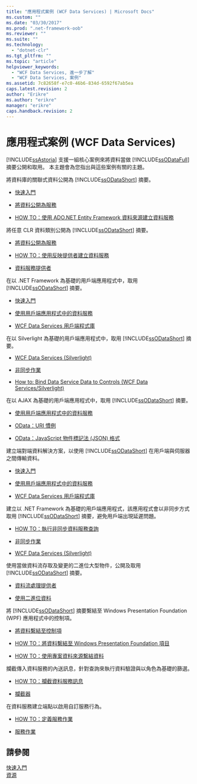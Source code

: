 ```yaml
---
title: "應用程式案例 (WCF Data Services) | Microsoft Docs"
ms.custom: ""
ms.date: "03/30/2017"
ms.prod: ".net-framework-oob"
ms.reviewer: ""
ms.suite: ""
ms.technology: 
  - "dotnet-clr"
ms.tgt_pltfrm: ""
ms.topic: "article"
helpviewer_keywords: 
  - "WCF Data Services, 進一步了解"
  - "WCF Data Services, 案例"
ms.assetid: 7c82658f-e7c0-46b6-834d-6592f67ab5ea
caps.latest.revision: 2
author: "Erikre"
ms.author: "erikre"
manager: "erikre"
caps.handback.revision: 2
---
```

# 應用程式案例 (WCF Data Services)
[!INCLUDE[ssAstoria](../../../../includes/ssastoria-md.md)] 支援一組核心案例來將資料當做 [!INCLUDE[ssODataFull](../../../../includes/ssodatafull-md.md)] 摘要公開和取用。  本主題會為您指出與這些案例有關的主題。  
  
 將資料庫的關聯式資料公開為 [!INCLUDE[ssODataShort](../../../../includes/ssodatashort-md.md)] 摘要。  
 -   [快速入門](../../../../docs/framework/data/wcf/quickstart-wcf-data-services.md)  
  
-   [將資料公開為服務](../../../../docs/framework/data/wcf/exposing-your-data-as-a-service-wcf-data-services.md)  
  
-   [HOW TO：使用 ADO.NET Entity Framework 資料來源建立資料服務](../../../../docs/framework/data/wcf/create-a-data-service-using-an-adonet-ef-data-wcf.md)  
  
 將任意 CLR 資料類別公開為 [!INCLUDE[ssODataShort](../../../../includes/ssodatashort-md.md)] 摘要。  
 -   [將資料公開為服務](../../../../docs/framework/data/wcf/exposing-your-data-as-a-service-wcf-data-services.md)  
  
-   [HOW TO：使用反映提供者建立資料服務](../../../../docs/framework/data/wcf/create-a-data-service-using-rp-wcf-data-services.md)  
  
-   [資料服務提供者](../../../../docs/framework/data/wcf/data-services-providers-wcf-data-services.md)  
  
 在以 .NET Framework 為基礎的用戶端應用程式中，取用 [!INCLUDE[ssODataShort](../../../../includes/ssodatashort-md.md)] 摘要。  
 -   [快速入門](../../../../docs/framework/data/wcf/quickstart-wcf-data-services.md)  
  
-   [使用用戶端應用程式中的資料服務](../../../../docs/framework/data/wcf/using-a-data-service-in-a-client-application-wcf-data-services.md)  
  
-   [WCF Data Services 用戶端程式庫](../../../../docs/framework/data/wcf/wcf-data-services-client-library.md)  
  
 在以 Silverlight 為基礎的用戶端應用程式中，取用 [!INCLUDE[ssODataShort](../../../../includes/ssodatashort-md.md)] 摘要。  
 -   [WCF Data Services \(Silverlight\)](http://msdn.microsoft.com/zh-tw/c0cd9f4b-1372-48e4-9935-c8421239da30)  
  
-   [非同步作業](../../../../docs/framework/data/wcf/asynchronous-operations-wcf-data-services.md)  
  
-   [How to: Bind Data Service Data to Controls \(WCF Data Services\/Silverlight\)](http://msdn.microsoft.com/zh-tw/bda7d82e-7b1f-4690-8a33-c6297465bdd5)  
  
 在以 AJAX 為基礎的用戶端應用程式中，取用 [!INCLUDE[ssODataShort](../../../../includes/ssodatashort-md.md)] 摘要。  
 -   [使用用戶端應用程式中的資料服務](../../../../docs/framework/data/wcf/using-a-data-service-in-a-client-application-wcf-data-services.md)  
  
-   [OData：URI 慣例](http://go.microsoft.com/fwlink/?LinkId=185564)  
  
-   [OData：JavaScript 物件標記法 \(JSON\) 格式](http://go.microsoft.com/fwlink/?LinkId=185790)  
  
 建立端對端資料解決方案，以使用 [!INCLUDE[ssODataShort](../../../../includes/ssodatashort-md.md)] 在用戶端與伺服器之間傳輸資料。  
 -   [快速入門](../../../../docs/framework/data/wcf/quickstart-wcf-data-services.md)  
  
-   [使用用戶端應用程式中的資料服務](../../../../docs/framework/data/wcf/using-a-data-service-in-a-client-application-wcf-data-services.md)  
  
-   [WCF Data Services 用戶端程式庫](../../../../docs/framework/data/wcf/wcf-data-services-client-library.md)  
  
 建立以 .NET Framework 為基礎的用戶端應用程式，該應用程式會以非同步方式取用 [!INCLUDE[ssODataShort](../../../../includes/ssodatashort-md.md)] 摘要，避免用戶端出現延遲問題。  
 -   [HOW TO：執行非同步資料服務查詢](../../../../docs/framework/data/wcf/how-to-execute-asynchronous-data-service-queries-wcf-data-services.md)  
  
-   [非同步作業](../../../../docs/framework/data/wcf/asynchronous-operations-wcf-data-services.md)  
  
-   [WCF Data Services \(Silverlight\)](http://msdn.microsoft.com/zh-tw/c0cd9f4b-1372-48e4-9935-c8421239da30)  
  
 使用當做資料流存取及變更的二進位大型物件，公開及取用 [!INCLUDE[ssODataShort](../../../../includes/ssodatashort-md.md)] 摘要。  
 -   [資料流處理提供者](../../../../docs/framework/data/wcf/streaming-provider-wcf-data-services.md)  
  
-   [使用二進位資料](../../../../docs/framework/data/wcf/working-with-binary-data-wcf-data-services.md)  
  
 將 [!INCLUDE[ssODataShort](../../../../includes/ssodatashort-md.md)] 摘要繫結至 Windows Presentation Foundation \(WPF\) 應用程式中的控制項。  
 -   [將資料繫結至控制項](../../../../docs/framework/data/wcf/binding-data-to-controls-wcf-data-services.md)  
  
-   [HOW TO：將資料繫結至 Windows Presentation Foundation 項目](../../../../docs/framework/data/wcf/bind-data-to-wpf-elements-wcf-data-services.md)  
  
-   [HOW TO：使用專案資料來源繫結資料](../../../../docs/framework/data/wcf/how-to-bind-data-using-a-project-data-source-wcf-data-services.md)  
  
 攔截傳入資料服務的內送訊息，針對查詢來執行資料驗證與以角色為基礎的篩選。  
 -   [HOW TO：攔截資料服務訊息](../../../../docs/framework/data/wcf/how-to-intercept-data-service-messages-wcf-data-services.md)  
  
-   [攔截器](../../../../docs/framework/data/wcf/interceptors-wcf-data-services.md)  
  
 在資料服務建立端點以啟用自訂服務行為。  
 -   [HOW TO：定義服務作業](../../../../docs/framework/data/wcf/how-to-define-a-service-operation-wcf-data-services.md)  
  
-   [服務作業](../../../../docs/framework/data/wcf/service-operations-wcf-data-services.md)  
  
## 請參閱  
 [快速入門](../../../../docs/framework/data/wcf/quickstart-wcf-data-services.md)   
 [資源](../../../../docs/framework/data/wcf/wcf-data-services-resources.md)